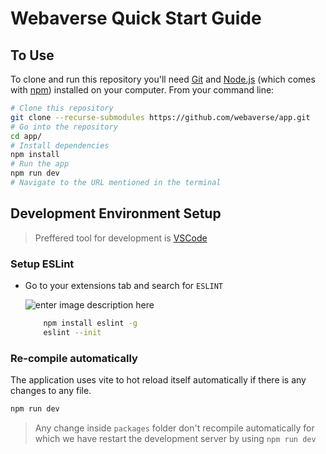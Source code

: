 # Webaverse Quick Start Guide

## To Use

To clone and run this repository you'll need [Git](https://git-scm.com) and [Node.js](https://nodejs.org/en/download/) (which comes with [npm](http://npmjs.com)) installed on your computer. From your command line:

```bash
# Clone this repository
git clone --recurse-submodules https://github.com/webaverse/app.git
# Go into the repository
cd app/
# Install dependencies
npm install
# Run the app
npm run dev
# Navigate to the URL mentioned in the terminal

```

## Development Environment Setup

> Preffered tool for development is [VSCode](https://code.visualstudio.com/download)


### Setup ESLint

* Go to your extensions tab and search for `ESLINT`

	![enter image description here](https://res.cloudinary.com/practicaldev/image/fetch/s--gWL807Xl--/c_limit,f_auto,fl_progressive,q_auto,w_880/https://thepracticaldev.s3.amazonaws.com/i/9rmkgbk7nio6ravjm0rx.PNG)

	```bash
		npm install eslint -g
		eslint --init
	```

### Re-compile automatically

The application uses vite to hot reload itself automatically if there is any changes to any file.

```bash
npm run dev
```
> Any change inside `packages` folder don't recompile automatically for which we have restart the development server by using `npm run dev`


